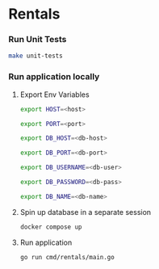 # Rentals

### Run Unit Tests
```bash
make unit-tests
```

### Run application locally
1. Export Env Variables

    ```bash
    export HOST=<host>

    export PORT=<port>

    export DB_HOST=<db-host>

    export DB_PORT=<db-port>

    export DB_USERNAME=<db-user>

    export DB_PASSWORD=<db-pass>

    export DB_NAME=<db-name>
    ```
2. Spin up database in a separate session

    ```bash
    docker compose up
    ```
    
3. Run application

    ```bash
    go run cmd/rentals/main.go
    ```
